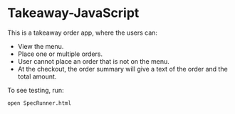 # Takeaway-JavaScript

This is a takeaway order app, where the users can:

 - View the menu.
 - Place one or multiple orders.
 - User cannot place an order that is not on the menu.
 - At the checkout, the order summary will give a text of the order and the total amount.

 To see testing, run:
 
 ```
 open SpecRunner.html
 ```